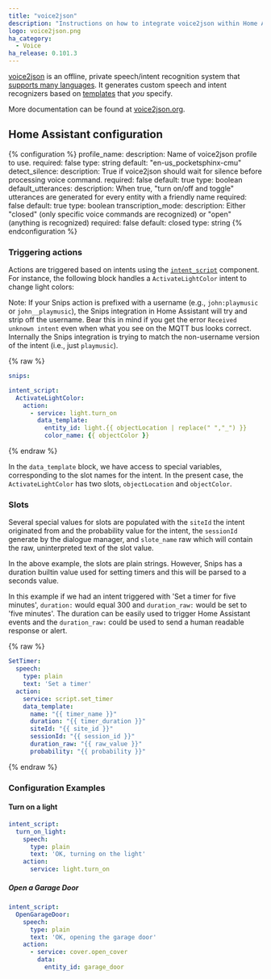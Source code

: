 ```yaml
---
title: "voice2json"
description: "Instructions on how to integrate voice2json within Home Assistant."
logo: voice2json.png
ha_category:
  - Voice
ha_release: 0.101.3
---
```


[voice2json](https://voice2json) is an offline, private speech/intent recognition system that [supports many languages](https://voice2json.org/#supported-languages). It generates custom speech and intent recognizers based on [templates](https://voice2json.org/sentences.html) that *you* specify.

More documentation can be found at [voice2json.org](https://voice2json.org).

## Home Assistant configuration

{% configuration %}
profile_name:
  description: Name of voice2json profile to use.
  required: false
  type: string
  default: "en-us_pocketsphinx-cmu"
detect_silence:
  description: True if voice2json should wait for silence before processing voice command.
  required: false
  default: true
  type: boolean
default_utterances:
  description: When true, "turn on/off and toggle" utterances are generated for every entity with a friendly name
  required: false
  default: true
  type: boolean
transcription_mode:
  description: Either "closed" (only specific voice commands are recognized) or "open" (anything is recognized)
  required: false
  default: closed
  type: string
{% endconfiguration %}

### Triggering actions

Actions are triggered based on intents using the [`intent_script`](/integrations/intent_script) component. For instance, the following block handles a `ActivateLightColor` intent to change light colors:

Note: If your Snips action is prefixed with a username (e.g., `john:playmusic` or `john__playmusic`), the Snips integration in Home Assistant will try and strip off the username. Bear this in mind if you get the error `Received unknown intent` even when what you see on the MQTT bus looks correct. Internally the Snips integration is trying to match the non-username version of the intent (i.e., just `playmusic`).

{% raw %}
```yaml
snips:

intent_script:
  ActivateLightColor:
    action:
      - service: light.turn_on
        data_template:
          entity_id: light.{{ objectLocation | replace(" ","_") }}
          color_name: {{ objectColor }}
```
{% endraw %}

In the `data_template` block, we have access to special variables, corresponding to the slot names for the intent. In the present case, the `ActivateLightColor` has two slots, `objectLocation` and `objectColor`.

### Slots

Several special values for slots are populated with the `siteId` the intent originated from and the probability value for the intent, the `sessionId` generate by the dialogue manager, and `slote_name` raw which will contain the raw, uninterpreted text of the slot value.

In the above example, the slots are plain strings. However, Snips has a duration builtin value used for setting timers and this will be parsed to a seconds value.

In this example if we had an intent triggered with 'Set a timer for five minutes', `duration:` would equal 300 and `duration_raw:` would be set to 'five minutes'. The duration can be easily used to trigger Home Assistant events and the `duration_raw:` could be used to send a human readable response or alert.

{% raw %}
```yaml
SetTimer:
  speech:
    type: plain
    text: 'Set a timer'
  action:
    service: script.set_timer
    data_template:
      name: "{{ timer_name }}"
      duration: "{{ timer_duration }}"
      siteId: "{{ site_id }}"
      sessionId: "{{ session_id }}"
      duration_raw: "{{ raw_value }}"
      probability: "{{ probability }}"
```
{% endraw %}

### Configuration Examples

#### Turn on a light

```yaml
intent_script:
  turn_on_light:
    speech:
      type: plain
      text: 'OK, turning on the light'
    action:
      service: light.turn_on
```

##### Open a Garage Door

```yaml
intent_script:
  OpenGarageDoor:
    speech:
      type: plain
      text: 'OK, opening the garage door'
    action:
      - service: cover.open_cover
        data:
          entity_id: garage_door
```

